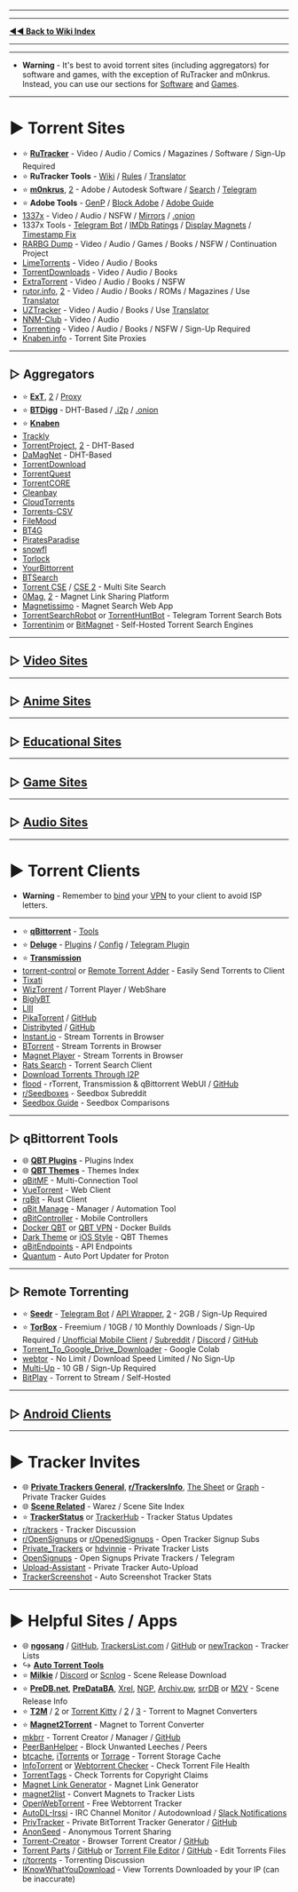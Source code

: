 ***
***
**[◄◄ Back to Wiki Index](https://www.reddit.com/r/FREEMEDIAHECKYEAH/wiki/index)**
***
***

* **Warning** - It's best to avoid torrent sites (including aggregators) for software and games, with the exception of RuTracker and m0nkrus. Instead, you can use our sections for [Software](https://www.reddit.com/r/FREEMEDIAHECKYEAH/wiki/download/#wiki_.25BA_software_sites) and [Games](https://www.reddit.com/r/FREEMEDIAHECKYEAH/wiki/games/#wiki_.25BA_download_games).

***

# ► Torrent Sites

* ⭐ **[RuTracker](https://rutracker.org/)** - Video / Audio / Comics / Magazines / Software / Sign-Up Required
* ⭐ **RuTracker Tools** - [Wiki](http://rutracker.wiki/) / [Rules](https://rutracker.org/forum/viewtopic.php?t=1045) / [Translator](https://www.reddit.com/r/FREEMEDIAHECKYEAH/wiki/text-tools/#wiki_.25B7_translators)
* ⭐ **[m0nkrus](https://w16.monkrus.ws/)**, [2](https://vk.com/monkrus) - Adobe / Autodesk Software / [Search](https://monkrus.dvuzu.com/) / [Telegram](https://t.me/real_monkrus)
* ⭐ **Adobe Tools** - [GenP](https://rentry.co/FMHYBase64#genp) / [Block Adobe](https://rentry.co/FMHYBase64#a-dove-is-dumb) / [Adobe Guide](https://rentry.co/FMHYBase64#adobe-guide)
* [1337x](https://1337x.to/) - Video / Audio / NSFW / [Mirrors](https://1337x-status.org/) / [.onion](http://l337xdarkkaqfwzntnfk5bmoaroivtl6xsbatabvlb52umg6v3ch44yd.onion/)
* 1337x Tools - [Telegram Bot](https://t.me/search_content_bot) / [IMDb Ratings](https://github.com/kotylo/1337imdb) / [Display Magnets](https://greasyfork.org/en/scripts/373230) / [Timestamp Fix](https://greasyfork.org/en/scripts/421635)
* [RARBG Dump](https://rarbgdump.com/) - Video / Audio / Games / Books / NSFW / Continuation Project
* [LimeTorrents](https://www.limetorrents.lol/) - Video / Audio / Books
* [TorrentDownloads](https://www.torrentdownloads.pro/) - Video / Audio / Books
* [ExtraTorrent](https://extratorrent.st/) - Video / Audio / Books / NSFW
* [rutor.info](https://rutor.is/), [2](https://rutor.info/) - Video / Audio / Books / ROMs / Magazines / Use [Translator](https://www.reddit.com/r/FREEMEDIAHECKYEAH/wiki/text-tools/#wiki_.25B7_translators)
* [UZTracker](https://uztracker.net/) - Video / Audio / Books / Use [Translator](https://www.reddit.com/r/FREEMEDIAHECKYEAH/wiki/text-tools/#wiki_.25B7_translators)
* [NNM-Club](https://nnmclub.to/) - Video / Audio
* [Torrenting](https://www.torrenting.com/) - Video / Audio / Books / NSFW / Sign-Up Required
* [Knaben.info](https://knaben.info/) - Torrent Site Proxies

***

## ▷ Aggregators

* ⭐ **[ExT](https://ext.to/)**, [2](https://search.extto.com/) / [Proxy](https://extranet.torrentbay.st/)
* ⭐ **[BTDigg](https://btdig.com/)** - DHT-Based / [.i2p](http://btdigg.i2p/) / [.onion](http://btdigggink2pdqzqrik3blmqemsbntpzwxottujilcdjfz56jumzfsyd.onion/)
* ⭐ **[Knaben](https://knaben.org/)**
* [⁠Trackly](https://trackly.cc/)
* [TorrentProject](https://torrentproject.cc/), [2](https://torrentproject2.net/) - DHT-Based
* [DaMagNet](https://damag.net/) - DHT-Based
* [TorrentDownload](https://www.torrentdownload.info/)
* [TorrentQuest](https://torrentquest.com/)
* [TorrentCORE](https://torrentcore.xyz/)
* [Cleanbay](https://cleanbay.netlify.app/)
* [CloudTorrents](https://cloudtorrents.com/)
* [Torrents-CSV](https://torrents-csv.com/)
* [FileMood](https://filemood.com/)
* [BT4G](https://bt4gprx.com/)
* [PiratesParadise](https://piratesparadise.org/)
* [snowfl](https://snowfl.com/)
* [Torlock](https://www.torlock.com/)
* [YourBittorrent](https://yourbittorrent.com/)
* [BTSearch](https://btsearch.19950817.xyz/en)
* [Torrent CSE](https://cse.google.com/cse?cx=006516753008110874046:0led5tukccj) / [CSE 2](https://cse.google.com/cse?cx=006516753008110874046:kh3piqxus6n) - Multi Site Search
* [0Mag](https://www.0mag.net/), [2](https://16mag.net/) - Magnet Link Sharing Platform
* [Magnetissimo](https://github.com/sergiotapia/magnetissimo) - Magnet Search Web App
* [TorrentSearchRobot](https://t.me/TorrentSearchRoBot) or [TorrentHuntBot](https://t.me/torrenthuntbot) - Telegram Torrent Search Bots
* [Torrentinim](https://github.com/sergiotapia/torrentinim) or [BitMagnet](https://bitmagnet.io/) - Self-Hosted Torrent Search Engines

***

## ▷ [Video Sites](https://www.reddit.com/r/FREEMEDIAHECKYEAH/wiki/video#wiki_.25BA_torrent_sites)

***

## ▷ [Anime Sites](https://www.reddit.com/r/FREEMEDIAHECKYEAH/wiki/video#wiki_.25B7_anime_torrenting)

***

## ▷ [Educational Sites](https://www.reddit.com/r/FREEMEDIAHECKYEAH/wiki/edu/#wiki_.25B7_downloading)

***

## ▷ [Game Sites](https://www.reddit.com/r/FREEMEDIAHECKYEAH/wiki/games#wiki_.25BA_download_games)

***

## ▷ [Audio Sites](https://www.reddit.com/r/FREEMEDIAHECKYEAH/wiki/audio#wiki_.25BA_audio_torrenting)

***

# ► Torrent Clients

* **Warning** - Remember to [bind](https://docs.wispy.qzz.io/vpn-binding/) your [VPN](https://www.reddit.com/r/FREEMEDIAHECKYEAH/wiki/adblock-vpn-privacy#wiki_.25BA_vpn) to your client to avoid ISP letters.

***

* ⭐ **[qBittorrent](https://www.qbittorrent.org/)** - [Tools](https://www.reddit.com/r/FREEMEDIAHECKYEAH/wiki/torrent#wiki_.25B7_qbittorrent_tools)
* ⭐ **[Deluge](https://www.deluge-torrent.org/)** - [Plugins](https://deluge-torrent.org/plugins/) / [Config](https://github.com/ratanakvlun/deluge-ltconfig/releases) / [Telegram Plugin](https://github.com/noam09/deluge-telegramer)
* ⭐ **[Transmission](https://transmissionbt.com/)**
* [torrent-control](https://github.com/Mika-/torrent-control) or [Remote Torrent Adder](https://github.com/bogenpirat/remote-torrent-adder) - Easily Send Torrents to Client
* [Tixati](https://tixati.com/)
* [WizTorrent](https://wiztorrent.com/) / Torrent Player / WebShare
* [BiglyBT](https://www.biglybt.com/)
* [LIII](https://codecpack.co/download/LIII-BitTorrent-Client.html)
* [PikaTorrent](https://www.pikatorrent.com/) / [GitHub](https://github.com/G-Ray/pikatorrent)
* [Distribyted](https://distribyted.com/) / [GitHub](https://github.com/distribyted/distribyted)
* [Instant.io](https://instant.io/) - Stream Torrents in Browser
* [BTorrent](https://btorrent.xyz/) - Stream Torrents in Browser
* [Magnet Player](https://ferrolho.github.io/magnet-player/) - Stream Torrents in Browser
* [Rats Search](https://github.com/DEgITx/rats-search) - Torrent Search Client
* [Download Torrents Through I2P](https://decentnet.github.io/blog/20200329-download-torrents-through-i2p.html)
* [flood](https://flood.js.org/) - rTorrent, Transmission & qBittorrent WebUI / [GitHub](https://github.com/jesec/flood)
* [r/Seedboxes](https://www.reddit.com/r/seedboxes/) - Seedbox Subreddit
* [Seedbox Guide](https://seedboxgui.de/seedbox/) - Seedbox Comparisons

***

## ▷ qBittorrent Tools

* 🌐 **[QBT Plugins](https://github.com/qbittorrent/search-plugins)** - Plugins Index
* 🌐 **[QBT Themes](https://github.com/qbittorrent/qBittorrent/wiki/List-of-known-qBittorrent-themes)** - Themes Index
* [qBitMF](https://github.com/qBitMF/qBitMF) - Multi-Connection Tool
* [VueTorrent](https://github.com/VueTorrent/VueTorrent) - Web Client
* [rqBit](https://github.com/ikatson/rqbit/) - Rust Client
* [qBit Manage](https://github.com/StuffAnThings/qbit_manage) - Manager / Automation Tool
* [qBitController](https://github.com/Bartuzen/qBitController) - Mobile Controllers
* [Docker QBT](https://github.com/linuxserver/docker-qbittorrent) or [QBT VPN](https://github.com/binhex/arch-qbittorrentvpn) - Docker Builds
* [Dark Theme](https://draculatheme.com/qbittorrent) or [iOS Style](https://github.com/ntoporcov/iQbit/) - QBT Themes
* [qBitEndpoints](https://claraiscute.github.io/Guides/qBitEndpoints/) - API Endpoints
* [Quantum](https://github.com/UHAXM1/Quantum) - Auto Port Updater for Proton

***

## ▷ Remote Torrenting

* ⭐ **[Seedr](https://www.seedr.cc/)** - [Telegram Bot](https://t.me/TorrentSeedrBot) / [API Wrapper](https://github.com/theabbie/seedr-api), [2](https://github.com/AnjanaMadu/SeedrAPI) - 2GB / Sign-Up Required
* ⭐ **[TorBox](https://torbox.app/)** - Freemium / 10GB / 10 Monthly Downloads / Sign-Up Required / [Unofficial Mobile Client](https://github.com/93Pd9s8Jt/atba) / [Subreddit](https://www.reddit.com/r/TorBoxApp/) / [Discord](https://discord.com/invite/wamy) / [GitHub](https://github.com/TorBox-App) 
* [Torrent_To_Google_Drive_Downloader](https://colab.research.google.com/github/FKLC/Torrent-To-Google-Drive-Downloader/blob/master/Torrent_To_Google_Drive_Downloader.ipynb) - Google Colab
* [webtor](https://webtor.io/) - No Limit / Download Speed Limited / No Sign-Up
* [Multi-Up](https://multiup.io/en/upload/from-torrent) - 10 GB / Sign-Up Required
* [BitPlay](https://github.com/aculix/bitplay) - Torrent to Stream / Self-Hosted

***

## ▷ [Android Clients](https://www.reddit.com/r/FREEMEDIAHECKYEAH/wiki/android#wiki_.25BA_android_torrenting)

***

# ► Tracker Invites

* 🌐 **[Private Trackers General](https://claraiscute.github.io/Guides/private-trackers/)**, **[r/TrackersInfo](https://www.reddit.com/r/TrackersInfo/wiki/official_recruitments/)**, [The Sheet](https://inviteroute.github.io/sheet/) or [Graph](https://inviteroute.github.io/graph/) - Private Tracker Guides
* 🌐 **[Scene Related](https://opentrackers.org/links/warez-scene/#scenerelated)** - Warez / Scene Site Index
* ⭐ **[TrackerStatus](https://trackerstatus.info/)** or [TrackerHub](https://hdvinnie.github.io/TrackerHub/) - Tracker Status Updates
* [r/trackers](https://reddit.com/r/trackers) - Tracker Discussion
* [r/OpenSignups](https://www.reddit.com/r/OpenSignups/) or [r/OpenedSignups](https://www.reddit.com/r/OpenedSignups/) - Open Tracker Signup Subs
* [Private_Trackers](https://igwiki.lyci.de/wiki/Private_trackers) or [hdvinnie](https://hdvinnie.github.io/Private-Trackers-Spreadsheet/) - Private Tracker Lists
* [OpenSignups](https://t.me/trackersignup) - Open Signups Private Trackers / Telegram
* [Upload-Assistant](https://github.com/L4GSP1KE/Upload-Assistant) - Private Tracker Auto-Upload
* [TrackerScreenshot](https://github.com/KlevGG/TrackerScreenshot) - Auto Screenshot Tracker Stats

***

# ► Helpful Sites / Apps

* 🌐 **[ngosang](https://ngosang.github.io/trackerslist/)** / [GitHub](https://github.com/ngosang/trackerslist), [TrackersList.com](https://trackerslist.com/) / [GitHub](https://github.com/XIU2/TrackersListCollection) or [newTrackon](https://newtrackon.com/list) - Tracker Lists
* ↪️ **[Auto Torrent Tools](https://www.reddit.com/r/FREEMEDIAHECKYEAH/wiki/video#wiki_.25BA_torrent_apps)**
* ⭐ **[Milkie](https://milkie.cc)** / [Discord](https://discord.com/invite/E4khNy5dz3) or [Scnlog](https://scnlog.me) - Scene Release Download
* ⭐ **[PreDB.net](https://predb.net/)**, **[PreDataBA](https://predataba.se)**, [Xrel](https://www.xrel.to), [NGP](https://ngp.re/), [Archiv.pw](https://archiv.pw/), [srrDB](https://www.srrdb.com) or [M2V](https://m2v.ru) - Scene Release Info
* ⭐ **[T2M](https://nutbread.github.io/t2m/)** / [2](https://github.com/nutbread/t2m) or [Torrent Kitty](https://www.torrentkitty.tv/) / [2](https://www.torrentkitty.net/) / [3](https://www.torrentkitty.lol/) - Torrent to Magnet Converters
* ⭐ **[Magnet2Torrent](https://magnet2torrent.com/)** - Magnet to Torrent Converter
* [⁠mkbrr](https://mkbrr.com/) - Torrent Creator / Manager / [GitHub](https://github.com/autobrr/mkbrr)
* [PeerBanHelper](https://github.com/PBH-BTN/PeerBanHelper/blob/master/README.EN.md) - Block Unwanted Leeches / Peers
* [btcache](https://btcache.me/), [iTorrents](https://itorrents.org) or [Torrage](https://torrage.info/) - Torrent Storage Cache
* [InfoTorrent](https://infotorrent.tnl.one/) or [Webtorrent Checker](https://checker.openwebtorrent.com/) - Check Torrent File Health
* [TorrentTags](https://torrenttags.com/) - Check Torrents for Copyright Claims
* [Magnet Link Generator](https://magnetlinkgenerator.com/) - Magnet Link Generator
* [magnet2list](https://hutstep.github.io/magnet2list/) - Convert Magnets to Tracker Lists
* [OpenWebTorrent](https://openwebtorrent.com/) - Free Webtorrent Tracker
* [AutoDL-Irssi](https://autodl-community.github.io/autodl-irssi/) - IRC Channel Monitor / Autodownload / [Slack Notifications](https://gist.github.com/Igglybuff/00d5e91274a562ac724d358bbbc8bc7b)
* [PrivTracker](https://privtracker.com/) - Private BitTorrent Tracker Generator / [GitHub](https://github.com/meehow/privtracker)
* [AnonSeed](https://www.anonseed.com/) - Anonymous Torrent Sharing
* [Torrent-Creator](https://kimbatt.github.io/torrent-creator/) - Browser Torrent Creator / [GitHub](https://github.com/Kimbatt/torrent-creator)
* [Torrent Parts](https://torrent.parts/) / [GitHub](https://github.com/leoherzog/TorrentParts) or [Torrent File Editor](https://torrent-file-editor.github.io/) / [GitHub](https://github.com/torrent-file-editor/torrent-file-editor) - Edit Torrents Files
* [r/torrents](https://reddit.com/r/torrents) - Torrenting Discussion
* [IKnowWhatYouDownload](https://iknowwhatyoudownload.com/) - View Torrents Downloaded by your IP (can be inaccurate)